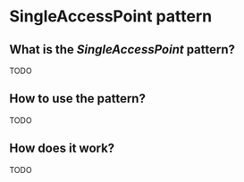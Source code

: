 # SingleAccessPoint pattern

## What is the _SingleAccessPoint_ pattern?

TODO

## How to use the pattern?

TODO

## How does it work?

TODO

